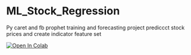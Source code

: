 # ML_Stock_Regression
Py caret and fb prophet training and forecasting project prediccct stock prices and create indicator feature set


[![Open In Colab](https://colab.research.google.com/assets/colab-badge.svg)](https://colab.research.google.com/drive/1LZ8hGFC_4OZys6mIGO8g902K-rMP2cKw?usp=sharing)
